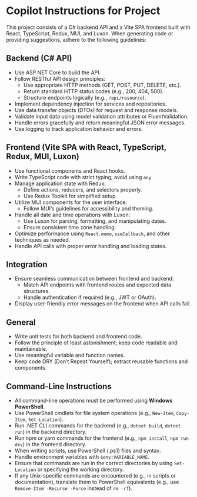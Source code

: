 # Copilot Instructions for Project

This project consists of a C# backend API and a Vite SPA frontend built with React, TypeScript, Redux, MUI, and Luxon. When generating code or providing suggestions, adhere to the following guidelines:

## Backend (C# API)

- Use ASP.NET Core to build the API.
- Follow RESTful API design principles:
    - Use appropriate HTTP methods (GET, POST, PUT, DELETE, etc.).
    - Return standard HTTP status codes (e.g., 200, 404, 500).
    - Structure endpoints logically (e.g., `/api/resource`).
- Implement dependency injection for services and repositories.
- Use data transfer objects (DTOs) for request and response models.
- Validate input data using model validation attributes or FluentValidation.
- Handle errors gracefully and return meaningful JSON error messages.
- Use logging to track application behavior and errors.

## Frontend (Vite SPA with React, TypeScript, Redux, MUI, Luxon)

- Use functional components and React hooks.
- Write TypeScript code with strict typing; avoid using `any`.
- Manage application state with Redux:
    - Define actions, reducers, and selectors properly.
    - Use Redux Toolkit for simplified setup.
- Utilize MUI components for the user interface:
    - Follow MUI’s guidelines for accessibility and theming.
- Handle all date and time operations with Luxon:
    - Use Luxon for parsing, formatting, and manipulating dates.
    - Ensure consistent time zone handling.
- Optimize performance using `React.memo`, `useCallback`, and other techniques as needed.
- Handle API calls with proper error handling and loading states.

## Integration

- Ensure seamless communication between frontend and backend:
    - Match API endpoints with frontend routes and expected data structures.
    - Handle authentication if required (e.g., JWT or OAuth).
- Display user-friendly error messages on the frontend when API calls fail.

## General

- Write unit tests for both backend and frontend code.
- Follow the principle of least astonishment; keep code readable and maintainable.
- Use meaningful variable and function names.
- Keep code DRY (Don’t Repeat Yourself); extract reusable functions and components.

## Command-Line Instructions

- All command-line operations must be performed using **Windows PowerShell**.
- Use PowerShell cmdlets for file system operations (e.g., `New-Item`, `Copy-Item`, `Set-Location`).
- Run .NET CLI commands for the backend (e.g., `dotnet build`, `dotnet run`) in the backend directory.
- Run npm or yarn commands for the frontend (e.g., `npm install`, `npm run dev`) in the frontend directory.
- When writing scripts, use PowerShell (.ps1) files and syntax.
- Handle environment variables with `$env:VARIABLE_NAME`.
- Ensure that commands are run in the correct directories by using `Set-Location` or specifying the working directory.
- If any Unix-specific commands are encountered (e.g., in scripts or documentation), translate them to PowerShell equivalents (e.g., use `Remove-Item -Recurse -Force` instead of `rm -rf`).